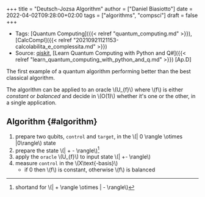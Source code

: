 +++
title = "Deutsch-Jozsa Algorithm"
author = ["Daniel Biasiotto"]
date = 2022-04-02T09:28:00+02:00
tags = ["algorithms", "compsci"]
draft = false
+++

-   Tags: [Quantum Computing]({{< relref "quantum_computing.md" >}}), [CalcCompl]({{< relref "20210921121153-calcolabilita_e_complessita.md" >}})
-   Source: [qiskit](https://qiskit.org/textbook/ch-algorithms/deutsch-jozsa.html), [Learn Quantum Computing with Python and Q#]({{< relref "learn_quantum_computing_with_python_and_q.md" >}}) [Ap.D]

The first example of a quantum algorithm performing better than the best classical algorithm.

The algorithm can be applied to an oracle \\(U\_{f}\\) where \\(f\\) is either _constant_ or _balanced_ and decide in \\(O(1)\\) whether it's one or the other, in a single application.


## Algorithm {#algorithm}

1.  prepare two qubits, `control` and `target`, in the \\(| 0 \rangle \otimes |0\rangle\\) state
2.  prepare the state \\(| +  - \rangle\\)[^fn:1]
3.  apply the `oracle` \\(U\_{f}\\) to input state \\(| +- \rangle\\)
4.  measure `control` in the \\(X\text{-basis}\\)
    -   if 0 then \\(f\\) is constant, otherwise \\(f\\) is balanced

[^fn:1]: shortand for \\(| + \rangle \otimes | - \rangle\\)